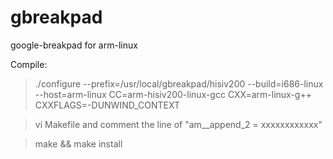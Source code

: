 # gbreakpad
google-breakpad for arm-linux

Compile:
> ./configure --prefix=/usr/local/gbreakpad/hisiv200 --build=i686-linux --host=arm-linux CC=arm-hisiv200-linux-gcc CXX=arm-linux-g++ CXXFLAGS=-DUNWIND_CONTEXT

> vi Makefile and comment the line of "am__append_2 = xxxxxxxxxxxx"

> make && make install

